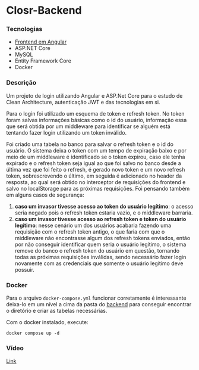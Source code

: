 # Closr-Backend

### Tecnologias

-   [Frontend em Angular](https://github.com/BrunoBatalha/Lokin-FrontEnd)
-   ASP.NET Core
-   MySQL
-   Entity Framework Core
-   Docker

### Descrição

Um projeto de login utilizando Angular e ASP.Net Core para o estudo de Clean Architecture, autenticação JWT e das tecnologias em si.

Para o login foi utilizado um esquema de token e refresh token. No token foram salvas informações básicas como o id do usuário, informação essa que será obtida por um middleware para identificar se alguém está tentando fazer login utilizando um token inválido.

Foi criado uma tabela no banco para salvar o refresh token e o id do usuário. O sistema deixa o token com um tempo de expiração baixo e por meio de um middleware é identificado se o token expirou, caso ele tenha expirado e o refresh token seja igual ao que foi salvo no banco desde a última vez que foi feito o refresh, é gerado novo token e um novo refresh token, sobrescrevendo o último, em seguida é adicionado no header da resposta, ao qual será obtido no interceptor de requisições do frontend e salvo no localStorage para as próximas requisições.
Foi pensando também em alguns casos de segurança:

1. **caso um invasor tivesse acesso ao token do usuário legítimo**: o acesso seria negado pois o refresh token estaria vazio, e o middleware barraria.
2. **caso um invasor tivesse acesso ao refresh token e token do usuário legítimo**: nesse cenário um dos usuários acabaria fazendo uma requisição com o refresh token antigo, o que faria com que o middleware não encontrasse algum dos refresh tokens enviados, então por não conseguir identificar quem seria o usuário legítimo, o sistema remove do banco o refresh token do usuário em questão, tornando todas as próximas requisições inválidas, sendo necessário fazer login novamente com as credenciais que somente o usuário legítimo deve possuir.

### Docker

Para o arquivo `docker-compose.yml` funcionar corretamente é interessante deixa-lo em um nível a cima da pasta do [backend](https://github.com/BrunoBatalha/Lokin-BackEnd) para conseguir encontrar o diretório e criar as tabelas necessárias.

Com o docker instalado, execute:

```
docker compose up -d
```

### Vídeo
[Link](https://www.linkedin.com/posts/bruno-batalha-_aff-todo-mundo-sempre-cria-um-projeto-de-activity-6957751810031800321-sYtd?utm_source=linkedin_share&utm_medium=member_desktop_web)
